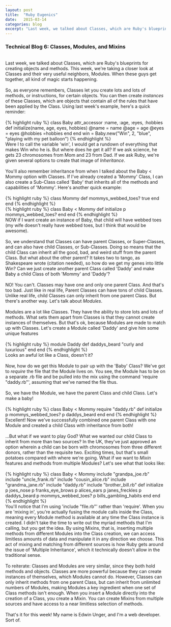 ```yaml
---
layout: post
title:  "Ruby Eugenics"
date:   2015-03-14
categories: blog
excerpt: "Last week, we talked about Classes, which are Ruby's blueprints for creating objects and methods. This week, we're taking a closer look at Classes and their very useful neighbors, Modules. When these guys get together, all kind of magic starts happening."
---
```


<h3>Technical Blog 6: Classes, Modules, and Mixins</h3>
<br/>
Last week, we talked about Classes, which are Ruby's blueprints for creating objects and methods. This week, we're taking a closer look at Classes and their very useful neighbors, Modules. When these guys get together, all kind of magic starts happening.
<br/>
<br/>
So, as everyone remembers, Classes let you create lots and lots of methods, or instructions, for certain objects. You can then create <em>instances</em> of these Classes, which are objects that contain all of the rules that have been applied by the Class. Using last week's example, here's a quick reminder:
<br/>
<br/>
{% highlight ruby %}
class Baby
  attr_accessor :name, :age, :eyes, :hobbies
  def initialize(name, age, eyes, hobbies)
    @name = name
    @age = age
    @eyes = eyes
    @hobbies =hobbies
  end
end
win = Baby.new("Win", 2, "blue", "playing with my pet balloon")
{% endhighlight %}
<br/>
Were I to call the variable 'win', I would get a rundown of everything that makes Win who he is. But where does he get it all? If we ask science, he gets 23 chromosomes from Mom and 23 from Dad. If we ask Ruby, we're given several options to create that image of <em>Inheritance</em>.
<br/>
<br/>
You'll also remember inheritance from when I talked about the Baby < Mommy option with Classes. If I've already created a 'Mommy' Class, I can also create a Sub-Class called 'Baby' that inherits all of the methods and capabilities of 'Mommy'. Here's another quick example:
<br/>
<br/>
{% highlight ruby %}
class Mommy
  def mommys_webbed_toes?
    true
  end
end
{% endhighlight %}
<br>
{% highlight ruby %}
class Baby < Mommy
  def initialize
    p mommys_webbed_toes?
  end
end
{% endhighlight %}
<br/>
NOW if I want create an instance of Baby, that child will have webbed toes (my wife doesn't really have webbed toes, but I think that would be awesome).
<br/>
<br/>
So, we understand that Classes can have parent Classes, or Super-Classes, and can also have child Classes, or Sub-Classes. Doing so means that the child Class can inherit all the good, bad, and weird stuff from the parent Class. But what about the other parent? It takes two to tango, as Shakespeare wrote (citation needed), so how do we get my genes into little Win? Can we just create another parent Class called 'Daddy' and make Baby a child Class of both 'Mommy' and 'Daddy'?
<br/>
<br/>
NO! You can't. Classes may have one and only one parent Class. And that's too bad. Just like in real life, Parent Classes can have tons of child Classes. Unlike real life, child Classes can only inherit from one parent Class. But there's another way. Let's talk about <em>Modules</em>.
<br/>
<br/>
Modules are a lot like Classes. They have the ability to store lots and lots of methods. What sets them apart from Classes is that they cannot create instances of themselves. But that's ok, because Modules are made to match up with Classes. Let's create a Module called 'Daddy' and give him some unique features
<br/>
<br/>
{% highlight ruby %}
module Daddy
  def daddys_beard
    "curly and luxurious"
  end
end
{% endhighlight %}
<br/>
Looks an awful lot like a Class, doesn't it?
<br/>
<br/>
Now, how do we get this Module to pair up with the 'Baby' Class? We've got to <em>require</em> the file that the Module lives on. You see, the Module has to be on a separate .rb file and be pulled into the mix using the command 'require "daddy.rb"', assuming that we've named the file thus.
<br/>
<br/>
So, we have the Module, we have the parent Class and child Class. Let's make a baby!
<br/>
<br/>
{% highlight ruby %}
class Baby < Mommy
  require "daddy.rb"
  def initialize
    p mommys_webbed_toes?
    p daddys_beard
  end
end
{% endhighlight %}
<br/>
Excellent! Now we've successfully combined one parent Class with one Module and created a child Class with inheritance from both!
<br/>
<br/>
...But what if we want to play God? What we wanted our child Class to inherit from more than two sources? In the UK, they've just approved an option wherein a child can be born with chromosomes from three different donors, rather than the requisite two. Exciting times, but that's small potatoes compared with where we're going. What if we want to <em>Mixin</em> features and methods from multiple Modules? Let's see what that looks like:
<br/>
<br/>
{% highlight ruby %}
class Baby < Mommy
  include "grandpa_joe.rb"
  include "uncle_frank.rb"
  include "cousin_alice.rb"
  include "grandma_jane.rb"
  include "daddy.rb"
  include "brother_bill.rb"
  def initialize
    p joes_nose
    p franks_eye_brows
    p alices_ears
    p janes_freckles
    p daddys_beard
    p mommys_webbed_toes?
    p bills_gambling_habits
  end
end
{% endhighlight %}
<br/>
You'll notice that I'm using 'include "file.rb"' rather than 'require'. When you are 'mixing in', you're actually fusing the module calls inside the Class, meaning every Module method is available at any time the Class instance is created. I didn't take the time to write out the myriad methods that I'm calling, but you get the idea. By using Mixins, that is, inserting multiple methods from different Modules into the Class creation, we can access limitless amounts of data and manipulate it in any direction we choose. This act of mixing and matching from different sources is how Ruby gets around the issue of 'Multiple Inheritance', which it technically doesn't allow in the traditional sense.
<br/>
<br/>
To reiterate: Classes and Modules are very similar, since they both hold methods and objects. Classes are more powerful because they can create instances of themselves, which Modules cannot do. However, Classes can only inherit methods from one parent Class, but can inherit from unlimited numbers of Modules, making Modules a key ingredient when one set of Class methods isn't enough. When you insert a Module directly into the creation of a Class, you create a Mixin. You can create Mixins from multiple sources and have access to a near limitless selection of methods.
<br/>
<br/>
That's it for this week! My name is Edwin Unger, and I'm a web developer. Sort of.
